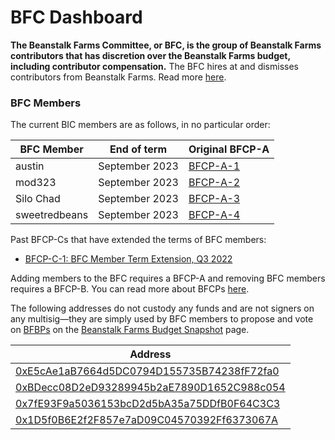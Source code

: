 # BFC Dashboard

**The Beanstalk Farms Committee, or BFC, is the group of Beanstalk Farms contributors that has discretion over the Beanstalk Farms budget, including contributor compensation.** The BFC hires at and dismisses contributors from Beanstalk Farms. Read more [here](./#beanstalk-farms-committee).

### **BFC Members**

The current BIC members are as follows, in no particular order:

| BFC Member    | End of term    | Original BFCP-A                                                                                                                   |
| ------------- | -------------- | --------------------------------------------------------------------------------------------------------------------------------- |
| austin        | September 2023 | [BFCP-A-1](https://snapshot.org/#/beanstalkfarms.eth/proposal/0xbba13a2ee887f2367fdc5485b5412f7de2e41062f85acc0634d4edb428424496) |
| mod323        | September 2023 | [BFCP-A-2](https://snapshot.org/#/beanstalkfarms.eth/proposal/0x7983e55ec734bae90eae0f0eb8b3fb1ce8501ad33aef64d98033f7765c13c2fe) |
| Silo Chad     | September 2023 | [BFCP-A-3](https://snapshot.org/#/beanstalkfarms.eth/proposal/0xc4583788b51279ff85457b8650ea8fbb3b42995ac606763a453671383d351a01) |
| sweetredbeans | September 2023 | [BFCP-A-4](https://snapshot.org/#/beanstalkfarms.eth/proposal/0x0c2a9b20ccea9e796bae7baccbd1f699a8fbed255ab2893582b65cf54a525df5) |

Past BFCP-Cs that have extended the terms of BFC members:

* [BFCP-C-1: BFC Member Term Extension, Q3 2022](https://github.com/BeanstalkFarms/Beanstalk-Governance-Proposals/blob/master/bfcp/bfcp-c-1-term-extension-q3-2022.md)

Adding members to the BFC requires a BFCP-A and removing BFC members requires a BFCP-B. You can read more about BFCPs [here](../proposals.md#bfcp).

The following addresses do not custody any funds and are not signers on any multisig—they are simply used by BFC members to propose and vote on [BFBPs](../proposals.md#bfbp) on the [Beanstalk Farms Budget Snapshot](https://snapshot.org/#/beanstalkfarmsbudget.eth) page.

| Address                                                                                                                 |
| ----------------------------------------------------------------------------------------------------------------------- |
| [0xE5cAe1aB7664d5DC0794D155735B74238fF72fa0](https://snapshot.org/#/profile/0xE5cAe1aB7664d5DC0794D155735B74238fF72fa0) |
| [0xBDecc08D2eD93289945b2aE7890D1652C988c054](https://snapshot.org/#/profile/0xBDecc08D2eD93289945b2aE7890D1652C988c054) |
| [0x7fE93F9a5036153bcD2d5bA35a75DDfB0F64C3C3](https://snapshot.org/#/profile/0x7fE93F9a5036153bcD2d5bA35a75DDfB0F64C3C3) |
| [0x1D5f0B6E2f2F857e7aD09C04570392Ff6373067A](https://snapshot.org/#/profile/0x1D5f0B6E2f2F857e7aD09C04570392Ff6373067A) |
